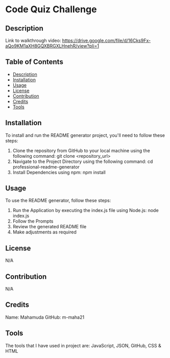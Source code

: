 # Code Quiz Challenge

## Description



Link to walkthrough video: https://drive.google.com/file/d/16Cks9Fx-aQo9KM1aXH8GQXBRGXLHnehR/view?pli=1

## Table of Contents 

- [Description](#description)
- [Installation](#installation)
- [Usage](#usage)
- [License](#license)
- [Contribution](#contribution)
- [Credits](#credits)
- [Tools](#tools)

## Installation

To install and run the README generator project, you'll need to follow these steps:
1. Clone the repository from GitHub to your local machine using the following command: git clone <repository_url>
2. Navigate to the Project Directory using the following command: cd professional-readme-generator
3. Install Dependencies using npm: npm install

## Usage

To use the README generator, follow these steps:
1. Run the Application by executing the index.js file using Node.js: node index.js
2. Follow the Prompts
3. Review the generated README file
4. Make adjustments as required

## License
N/A

## Contribution

N/A

## Credits

Name: Mahamuda
GitHub: m-maha21

## Tools

The tools that I have used in project are: JavaScript, JSON, GitHub, CSS & HTML


